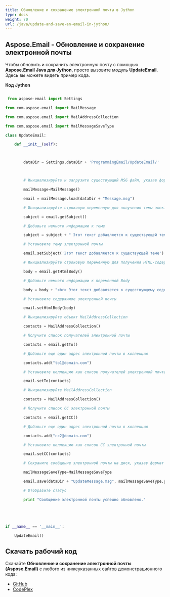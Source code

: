 ```yaml
---
title: Обновление и сохранение электронной почты в Jython
type: docs
weight: 70
url: /java/update-and-save-an-email-in-jython/
---
```


## **Aspose.Email - Обновление и сохранение электронной почты**
Чтобы обновить и сохранить электронную почту с помощью **Aspose.Email Java для Jython**, просто вызовите модуль **UpdateEmail**. Здесь вы можете видеть пример кода.

**Код Jython**

``` python

 from aspose-email import Settings

from com.aspose.email import MailMessage

from com.aspose.email import MailAddressCollection

from com.aspose.email import MailMessageSaveType

class UpdateEmail:

    def __init__(self):



        dataDir = Settings.dataDir + 'ProgrammingEmail/UpdateEmail/'



        # Инициализируйте и загрузите существующий MSG файл, указав формат сообщения

        mailMessage=MailMessage()

        email = mailMessage.load(dataDir + "Message.msg")

        # Инициализируйте строковую переменную для получения темы электронной почты

        subject = email.getSubject()

        # Добавьте немного информации к теме

        subject = subject + " Этот текст добавляется к существующей теме"

        # Установите тему электронной почты

        email.setSubject('Этот текст добавляется к существующей теме')

        # Инициализируйте строковую переменную для получения HTML-содержимого электронной почты

        body = email.getHtmlBody()

        # Добавьте немного информации к переменной Body

        body = body + "<br> Этот текст добавляется к существующему содержимому"

        # Установите содержимое электронной почты

        email.setHtmlBody(body)

        # Инициализируйте объект MailAddressCollection

        contacts = MailAddressCollection()

        # Получите список получателей электронной почты

        contacts = email.getTo()

        # Добавьте еще один адрес электронной почты в коллекцию

        contacts.add("to1@domain.com")

        # Установите коллекцию как список получателей электронной почты

        email.setTo(contacts)

        # Инициализируйте MailAddressCollection

        contacts = MailAddressCollection()

        # Получите список CC электронной почты

        contacts = email.getCC()

        # Добавьте еще один адрес электронной почты в коллекцию

        contacts.add("cc2@domain.com")

        # Установите коллекцию как список CC электронной почты

        email.setCC(contacts)

        # Сохраните сообщение электронной почты на диск, указав формат сообщения

        mailMessageSaveType=MailMessageSaveType

        email.save(dataDir + "UpdateMessage.msg", mailMessageSaveType.getOutlookMessageFormat())

        # Отобразите статус

        print "Сообщение электронной почты успешно обновлено."





if __name__ == '__main__':        

    UpdateEmail()

```
## **Скачать рабочий код**
Скачайте **Обновление и сохранение электронной почты (Aspose.Email)** с любого из нижеуказанных сайтов демонстрационного кода:

- [GitHub](https://github.com/aspose-email/Aspose.Email-for-Java/releases/tag/Aspose.Email_Java_for_Jython-v1.0)
- [CodePlex](https://asposeemailjavajython.codeplex.com/releases/view/620655)